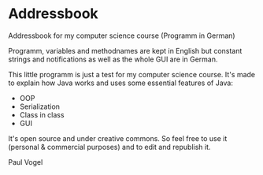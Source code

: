 # Addressbook
Addressbook for my computer science course (Programm in German)

Programm, variables and methodnames are kept in English but constant strings and notifications as well as the whole GUI are in German.

This little programm is just a test for my computer science course. It's made to explain how Java works and uses some essential features of Java:

- OOP
- Serialization
- Class in class
- GUI

It's open source and under creative commons. So feel free to use it (personal & commercial purposes) and to edit and republish it.

Paul Vogel
